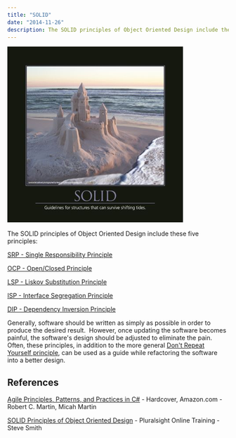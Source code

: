 ```yaml
---
title: "SOLID"
date: "2014-11-26"
description: The SOLID principles of Object Oriented Design include these five principles.
---
```


![SOLID-July-2013](images/solid-400x400.jpg)

The SOLID principles of Object Oriented Design include these five principles:

[SRP - Single Responsibility Principle](/single-responsibility-principle)

[OCP - Open/Closed Principle](/open-closed-principle)

[LSP - Liskov Substitution Principle](/liskov-substitution-principle)

[ISP - Interface Segregation Principle](/interface-segregation-principle)

[DIP - Dependency Inversion Principle](/dependency-inversion-principle)

Generally, software should be written as simply as possible in order to produce the desired result.  However, once updating the software becomes painful, the software's design should be adjusted to eliminate the pain.  Often, these principles, in addition to the more general [Don't Repeat Yourself principle](/don-t-repeat-yourself), can be used as a guide while refactoring the software into a better design.

## References

[Agile Principles, Patterns, and Practices in C#](http://amzn.to/y0Z4sy) - Hardcover, Amazon.com - Robert C. Martin, Micah Martin

[SOLID Principles of Object Oriented Design](http://bit.ly/ydqXXN) - Pluralsight Online Training - Steve Smith

